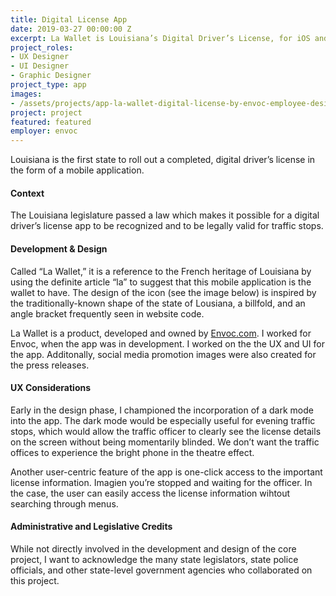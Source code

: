 ```yaml
---
title: Digital License App
date: 2019-03-27 00:00:00 Z
excerpt: La Wallet is Louisiana’s Digital Driver’s License, for iOS and Android.
project_roles:
- UX Designer
- UI Designer
- Graphic Designer
project_type: app
images:
- /assets/projects/app-la-wallet-digital-license-by-envoc-employee-designer-isral-duke.jpg
project: project
featured: featured
employer: envoc
---
```

<p class="lead">Louisiana is the first state to roll out a completed, digital driver’s license in the form of a mobile application.</p>
<h4>Context</h4>
<p>The Louisiana legislature passed a law which makes it possible for a digital driver’s license app to be recognized and to be legally valid for traffic stops.</p>
<h4>Development &amp; Design</h4>
<p>Called “La Wallet,” it is a reference to the French heritage of Louisiana by using the definite article “la” to suggest that this mobile application is the wallet to have. The design of the icon (see the image below) is inspired by the traditionally-known shape of the state of Lousiana, a billfold, and an angle bracket frequently seen in website code.</p>
<p>La Wallet is a product, developed and owned by <a href="http://envoc.com" target="_blank">Envoc.com</a>. I worked for Envoc, when the app was in development. I worked on the  the UX and UI for the app. Additonally, social media promotion images were also created for the press releases.</p>
<h4>UX Considerations</h4>
<p>Early in the design phase, I championed the incorporation of a dark mode into the app. The dark mode would be especially useful for evening traffic stops, which would allow the traffic officer to clearly see the license details on the screen without being momentarily blinded. We don’t want the traffic offices to experience the bright phone in the theatre effect.</p>
<p>Another user-centric feature of the app is one-click access to the important license information. Imagien you’re stopped and waiting for the officer. In the case, the user can easily access the license information wihtout searching through menus.</p>
<h4>Administrative and Legislative Credits</h4>
<p>While not directly involved in the development and design of the core project, I want to acknowledge the many state legislators, state police officials, and other state-level government agencies who collaborated on this project.</p>